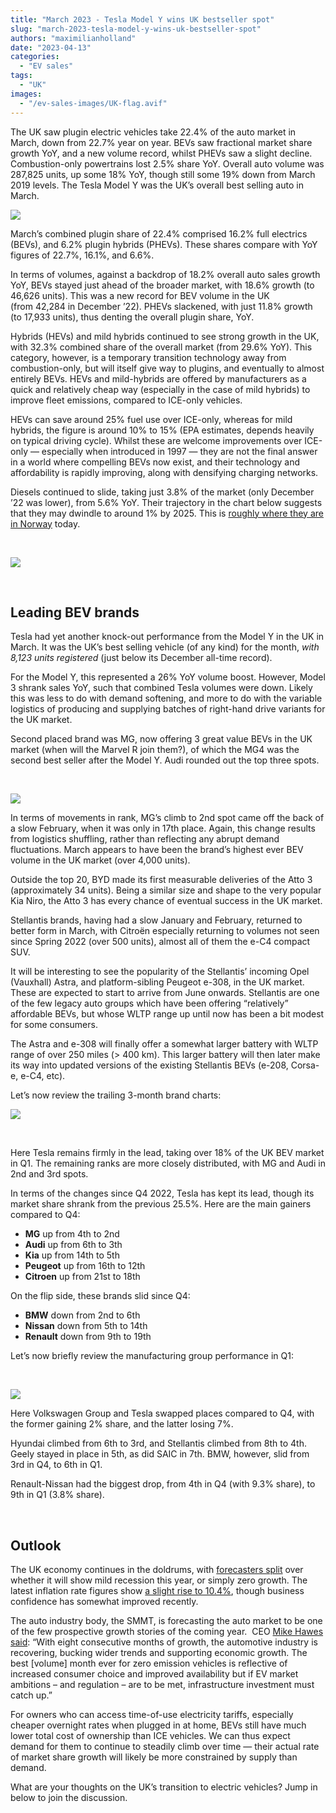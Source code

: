```yaml
---
title: "March 2023 - Tesla Model Y wins UK bestseller spot"
slug: "march-2023-tesla-model-y-wins-uk-bestseller-spot"
authors: "maximilianholland"
date: "2023-04-13"
categories:
  - "EV sales"
tags:
  - "UK"
images:
  - "/ev-sales-images/UK-flag.avif"
---
```


The UK saw plugin electric vehicles take 22.4% of the auto market in March, down from 22.7% year on year. BEVs saw fractional market share growth YoY, and a new volume record, whilst PHEVs saw a slight decline. Combustion-only powertrains lost 2.5% share YoY. Overall auto volume was 287,825 units, up some 18% YoY, though still some 19% down from March 2019 levels. The Tesla Model Y was the UK’s overall best selling auto in March.

![](ev-sales-images/2023-03-UK-Passenger-Auto-Registrations.avif)

March’s combined plugin share of 22.4% comprised 16.2% full electrics (BEVs), and 6.2% plugin hybrids (PHEVs). These shares compare with YoY figures of 22.7%, 16.1%, and 6.6%.

In terms of volumes, against a backdrop of 18.2% overall auto sales growth YoY, BEVs stayed just ahead of the broader market, with 18.6% growth (to 46,626 units). This was a new record for BEV volume in the UK (from 42,284 in December ’22). PHEVs slackened, with just 11.8% growth (to 17,933 units), thus denting the overall plugin share, YoY.

Hybrids (HEVs) and mild hybrids continued to see strong growth in the UK, with 32.3% combined share of the overall market (from 29.6% YoY). This category, however, is a temporary transition technology away from combustion-only, but will itself give way to plugins, and eventually to almost entirely BEVs. HEVs and mild-hybrids are offered by manufacturers as a quick and relatively cheap way (especially in the case of mild hybrids) to improve fleet emissions, compared to ICE-only vehicles.

HEVs can save around 25% fuel use over ICE-only, whereas for mild hybrids, the figure is around 10% to 15% (EPA estimates, depends heavily on typical driving cycle). Whilst these are welcome improvements over ICE-only — especially when introduced in 1997 — they are not the final answer in a world where compelling BEVs now exist, and their technology and affordability is rapidly improving, along with densifying charging networks.

Diesels continued to slide, taking just 3.8% of the market (only December ’22 was lower), from 5.6% YoY. Their trajectory in the chart below suggests that they may dwindle to around 1% by 2025. This is [roughly where they are in Norway](/2023/04/08/march-2023-tesla-model-y-continues-to-lead-auto-sales-in-norway/) today.

 

![](ev-sales-images/2023-03-UK-Monthly-Powertrain-Market-Share.avif)

 

## Leading BEV brands

Tesla had yet another knock-out performance from the Model Y in the UK in March. It was the UK’s best selling vehicle (of any kind) for the month, _with 8,123 units registered_ (just below its December all-time record).

For the Model Y, this represented a 26% YoY volume boost. However, Model 3 shrank sales YoY, such that combined Tesla volumes were down. Likely this was less to do with demand softening, and more to do with the variable logistics of producing and supplying batches of right-hand drive variants for the UK market.

Second placed brand was MG, now offering 3 great value BEVs in the UK market (when will the Marvel R join them?), of which the MG4 was the second best seller after the Model Y. Audi rounded out the top three spots.

 

![](ev-sales-images/2023-03-UK-BEV-Brand-_-Est.avif)

In terms of movements in rank, MG’s climb to 2nd spot came off the back of a slow February, when it was only in 17th place. Again, this change results from logistics shuffling, rather than reflecting any abrupt demand fluctuations. March appears to have been the brand’s highest ever BEV volume in the UK market (over 4,000 units).

Outside the top 20, BYD made its first measurable deliveries of the Atto 3 (approximately 34 units). Being a similar size and shape to the very popular Kia Niro, the Atto 3 has every chance of eventual success in the UK market.

Stellantis brands, having had a slow January and February, returned to better form in March, with Citroën especially returning to volumes not seen since Spring 2022 (over 500 units), almost all of them the e-C4 compact SUV.

It will be interesting to see the popularity of the Stellantis’ incoming Opel (Vauxhall) Astra, and platform-sibling Peugeot e-308, in the UK market. These are expected to start to arrive from June onwards. Stellantis are one of the few legacy auto groups which have been offering “relatively” affordable BEVs, but whose WLTP range up until now has been a bit modest for some consumers.

The Astra and e-308 will finally offer a somewhat larger battery with WLTP range of over 250 miles (> 400 km). This larger battery will then later make its way into updated versions of the existing Stellantis BEVs (e-208, Corsa-e, e-C4, etc).

Let’s now review the trailing 3-month brand charts:

![](ev-sales-images/2023-03-UK-BEV-Brand-_-Est.-Trailing-Qtr.avif)

 

Here Tesla remains firmly in the lead, taking over 18% of the UK BEV market in Q1. The remaining ranks are more closely distributed, with MG and Audi in 2nd and 3rd spots.

In terms of the changes since Q4 2022, Tesla has kept its lead, though its market share shrank from the previous 25.5%. Here are the main gainers compared to Q4:

- **MG** up from 4th to 2nd
- **Audi** up from 6th to 3th
- **Kia** up from 14th to 5th
- **Peugeot** up from 16th to 12th
- **Citroen** up from 21st to 18th

On the flip side, these brands slid since Q4:

- **BMW** down from 2nd to 6th
- **Nissan** down from 5th to 14th
- **Renault** down from 9th to 19th

Let’s now briefly review the manufacturing group performance in Q1:

 

![](ev-sales-images/2023-03-UK-BEV-Group-_-Est.-Trailing-Qtr.avif)

Here Volkswagen Group and Tesla swapped places compared to Q4, with the former gaining 2% share, and the latter losing 7%.

Hyundai climbed from 6th to 3rd, and Stellantis climbed from 8th to 4th. Geely stayed in place in 5th, as did SAIC in 7th. BMW, however, slid from 3rd in Q4, to 6th in Q1.

Renault-Nissan had the biggest drop, from 4th in Q4 (with 9.3% share), to 9th in Q1 (3.8% share).

 

## Outlook

The UK economy continues in the doldrums, with [forecasters split](https://www.reuters.com/world/uk/uk-economy-grows-q4-avoids-recession-ons-2023-03-31/) over whether it will show mild recession this year, or simply zero growth. The latest inflation rate figures show [a slight rise to 10.4%](https://tradingeconomics.com/united-kingdom/indicators), though business confidence has somewhat improved recently.

The auto industry body, the SMMT, is forecasting the auto market to be one of the few prospective growth stories of the coming year.  CEO [Mike Hawes said](https://www.smmt.co.uk/2023/04/march-new-car-market-continues-recovery-with-eighth-month-of-growth/): “With eight consecutive months of growth, the automotive industry is recovering, bucking wider trends and supporting economic growth. The best \[volume\] month ever for zero emission vehicles is reflective of increased consumer choice and improved availability but if EV market ambitions – and regulation – are to be met, infrastructure investment must catch up.”

For owners who can access time-of-use electricity tariffs, especially cheaper overnight rates when plugged in at home, BEVs still have much lower total cost of ownership than ICE vehicles. We can thus expect demand for them to continue to steadily climb over time — their actual rate of market share growth will likely be more constrained by supply than demand.

What are your thoughts on the UK’s transition to electric vehicles? Jump in below to join the discussion.
